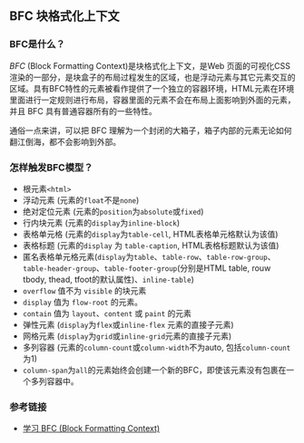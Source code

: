 ## BFC 块格式化上下文

### BFC是什么？

<dfn>BFC</dfn> (Block Formatting Context)是块格式化上下文，是Web 页面的可视化CSS渲染的一部分，是块盒子的布局过程发生的区域，也是浮动元素与其它元素交互的区域。具有BFC特性的元素被看作提供了一个独立的容器环境，HTML元素在环境里面进行一定规则进行布局，容器里面的元素不会在布局上面影响到外面的元素，并且 BFC 具有普通容器所有的一些特性。

通俗一点来讲，可以把 BFC 理解为一个封闭的大箱子，箱子内部的元素无论如何翻江倒海，都不会影响到外部。

<!-- BFC 对浮动定位（参见 float）与清除浮动（参见 clear）都很重要。浮动定位和清除浮动时只会应用于同一个BFC内的元素。浮动不会影响其它BFC中元素的布局，而清除浮动只能清除同一BFC中在它前面的元素的浮动。外边距折叠（Margin collapsing）也只会发生在属于同一BFC的块级元素之间。 -->

### 怎样触发BFC模型？
- 根元素`<html>`
- 浮动元素 (元素的`float`不是`none`)
- 绝对定位元素 (元素的`position`为`absolute`或`fixed`)
- 行内块元素 (元素的`display`为`inline-block`)
- 表格单元格 (元素的`display`为`table-cell`, HTML表格单元格默认为该值)
- 表格标题 (元素的`display` 为 `table-caption`, HTML表格标题默认为该值)
- 匿名表格单元格元素(`display`为`table`、`table-row`、`table-row-group`、`table-header-group`、`table-footer-group`(分别是HTML table, rouw tbody, thead, tfoot的默认属性)、`inline-table`)
- `overflow` 值不为 `visible` 的块元素
- `display` 值为 `flow-root` 的元素。
- `contain` 值为 `layout`、`content` 或 `paint` 的元素
- 弹性元素 (`display`为`flex`或`inline-flex` 元素的直接子元素)
- 网格元素 (`display`为`grid`或`inline-grid`元素的直接子元素)
- 多列容器 (元素的`column-count`或`column-width`不为auto, 包括`column-count`为1)
- `column-span`为`all`的元素始终会创建一个新的BFC，即使该元素没有包裹在一个多列容器中。



### 参考链接

- [学习 BFC (Block Formatting Context)](https://juejin.im/post/59b73d5bf265da064618731d#heading-10)